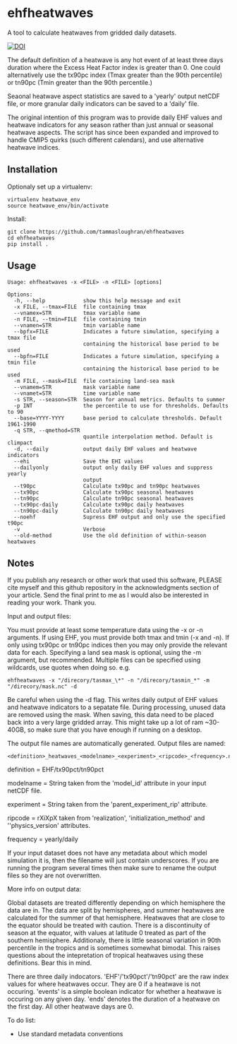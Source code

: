 # ehfheatwaves
A tool to calculate heatwaves from gridded daily datasets.

[![DOI](https://zenodo.org/badge/41076341.svg)](https://zenodo.org/badge/latestdoi/41076341)

The default definition of a heatwave is any hot event of at least three days
duration where the Excess Heat Factor index is greater than 0.
One could alternatively use the tx90pc index (Tmax greater than the 90th
percentile) or tn90pc (Tmin greater than the 90th percentile.)

Seaonal heatwave aspect statistics are saved to a 'yearly' output netCDF file,
or more granular daily indicators can be saved to a 'daily' file.

The original intention of this program was to provide daily EHF values and
heatwave indicators for any season rather than just annual or seasonal
heatwave aspects. The script has since been expanded and improved to handle
CMIP5 quirks (such different calendars), and use alternative heatwave indices.

## Installation

Optionaly set up a virtualenv:
```
virtualenv heatwave_env
source heatwave_env/bin/activate
```

Install:
```
git clone https://github.com/tammasloughran/ehfheatwaves
cd ehfheatwaves
pip install .
```

## Usage

```
Usage: ehfheatwaves -x <FILE> -n <FILE> [options]

Options:
  -h, --help            show this help message and exit
  -x FILE, --tmax=FILE  file containing tmax
  --vnamex=STR          tmax variable name
  -n FILE, --tmin=FILE  file containing tmin
  --vnamen=STR          tmin variable name
  --bpfx=FILE           Indicates a future simulation, specifying a tmax file
                        containing the historical base period to be used
  --bpfn=FILE           Indicates a future simulation, specifying a tmin file
                        containing the historical base period to be used
  -m FILE, --mask=FILE  file containing land-sea mask
  --vnamem=STR          mask variable name
  --vnamet=STR          time variable name
  -s STR, --season=STR  Season for annual metrics. Defaults to summer
  -p INT                the percentile to use for thresholds. Defaults to 90
  --base=YYYY-YYYY      base period to calculate thresholds. Default 1961-1990
  -q STR, --qmethod=STR
                        quantile interpolation method. Default is climpact
  -d, --daily           output daily EHF values and heatwave indicators
  --ehi                 Save the EHI values
  --dailyonly           output only daily EHF values and suppress yearly
                        output
  --t90pc               Calculate tx90pc and tn90pc heatwaves
  --tx90pc              Calculate tx90pc seasonal heatwaves
  --tn90pc              Calculate tn90pc seasonal heatwaves
  --tx90pc-daily        Calculate tx90pc daily heatwaves
  --tn90pc-daily        Calculate tn90pc daily heatwaves
  --noehf               Supress EHF output and only use the specified t90pc
  -v                    Verbose
  --old-method          Use the old definition of within-season heatwaves
```

## Notes

If you publish any research or other work that used this software, PLEASE cite
myself and this github repository in the acknowledgments section of your
article. Send the final print to me as I would also be interested in reading
your work. Thank you.


Input and output files:

You must provide at least some temperature data using the -x or -n arguments.
If using EHF, you must provide both tmax and tmin (-x and -n). If only using
tx90pc or tn90pc indices then you may only provide the relevant data for each.
Specifying a land sea mask is optional, using the -m argument, but recommended.
Multiple files can be specified using wildcards, use quotes when doing so. e.g.
```
ehfheatwaves -x "/direcory/tasmax_\*" -n "/direcory/tasmin_*" -m "/direcory/mask.nc" -d
```

Be careful when using the -d flag. This writes daily output of EHF values
and heatwave indicators to a sepatate file. During processing, unused data
are removed using the mask. When saving, this data need to be placed back
into a very large gridded array. This might take up a lot of ram ~30-40GB, so
make sure that you have enough if running on a desktop.

The output file names are automatically generated. Output files are named:
```
<definition>_heatwaves_<modelname>_<experiment>_<ripcode>_<frequency>.nc
```
definition = EHF/tx90pct/tn90pct

modelname = String taken from the 'model_id' attribute in your input netCDF file.

experiment = String taken from the 'parent_experiment_rip' attribute.

ripcode = rXiXpX taken from 'realization', 'initialization_method' and ''physics_version' attributes.

frequency = yearly/daily

If your input dataset does not have any metadata about which model simulation
it is, then the filename will just contain underscores. If you are running the
program several times then make sure to rename the output files so they are not
overwritten.

More info on output data:

Global datasets are treated differently depending on which hemisphere the
data are in. The data are split by hemispheres, and summer heatwaves are
calculated for the summer of that hemisphere. Heatwaves that are close to
the equator should be treated with caution. There is a discontinuity of
season at the equator, with values at latitude 0 treated as part of the
southern hemisphere. Additionaly, there is little seasonal variation in 90th
percentile in the tropics and is sometimes somewhat bimodal. This raises
questions about the intepretation of tropical heatwaves using these definitions.
Bear this in mind.

There are three daily indocators. 'EHF'/'tx90pct'/'tn90pct' are the raw index
values for where heatwaves occur. They are 0 if a heatwave is not occuring.
'events' is a simple boolean indicator for whether a heatwave is occuring on
any given day.
'ends' denotes the duration of a heatwave on the first day. All other heatwave
days are 0.

To do list:
 * Use standard metadata conventions
